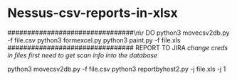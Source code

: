 # Nessus-csv-reports-in-xlsx

################################\n\r
DO
python3 movecsv2db.py -f file.csv
python3 formexcel.py 
python3 paint.py -f file.xls
################################
REPORT TO JIRA
*change creds in files*
*first need to get scan info into the database*

python3 movecsv2db.py -f file.csv
python3 reportbyhost2.py -j file.xls -j 1

